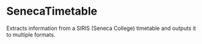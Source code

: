SenecaTimetable
===============

Extracts information from a SIRIS (Seneca College) timetable and outputs it to multiple formats.